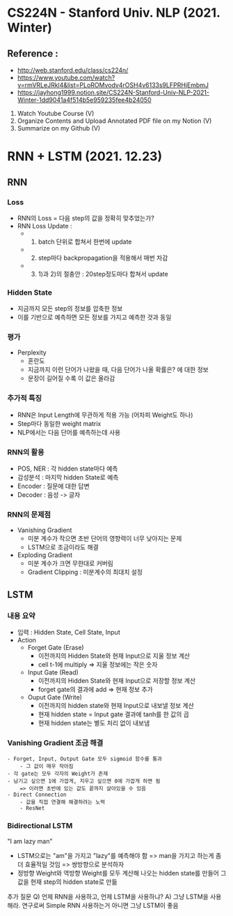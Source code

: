 # CS224N - Stanford Univ. NLP (2021. Winter) 
## Reference : 
- http://web.stanford.edu/class/cs224n/
- https://www.youtube.com/watch?v=rmVRLeJRkl4&list=PLoROMvodv4rOSH4v6133s9LFPRHjEmbmJ
- https://jayhong1999.notion.site/CS224N-Stanford-Univ-NLP-2021-Winter-1dd9041a4f514b5e959235fee4b24050

1. Watch Youtube Course (V)
2. Organize Contents and Upload Annotated PDF file on my Notion (V)
3. Summarize on my Github (V)


# RNN + LSTM (2021. 12.23)

## RNN
### Loss
- RNN의 Loss = 다음 step의 값을 정확히 맞추었는가?
- RNN Loss Update : 
    - 1) batch 단위로 합쳐서 한번에 update
    - 2) step마다 backpropagation을 적용해서 매번 차감
    - 3) 1)과 2)의 절충안 : 20step정도마다 합쳐서 update

### Hidden State
- 지금까지 모든 step의 정보를 압축한 정보
- 이를 기반으로 예측하면 모든 정보를 가지고 예측한 것과 동일

### 평가
- Perplexity
    - 혼란도
    - 지금까지 이런 단어가 나왔을 때, 다음 단어가 나올 확률은? 에 대한 정보
    - 문장이 길어질 수록 이 값은 올라감

### 추가적 특징
- RNN은 Input Length에 무관하게 적용 가능 (어차피 Weight도 하나)
- Step마다 동일한 weight matrix
- NLP에서는 다음 단어를 예측하는데 사용

### RNN의 활용
- POS, NER : 각 hidden state마다 예측
- 감성분석 : 마지막 hidden State로 예측
- Encoder : 질문에 대한 답변
- Decoder : 음성 -> 글자

### RNN의 문제점
- Vanishing Gradient 
    - 미분 계수가 작으면 초반 단어의 영향력이 너무 낮아지는 문제
    - LSTM으로 조금이라도 해결
- Exploding Gradient 
    - 미분 계수가 크면 무한대로 커버림 
    - Gradient Clipping : 미분계수의 최대치 설정

## LSTM
### 내용 요약
- 입력 : Hidden State, Cell State, Input
- Action
    - Forget Gate (Erase)
        - 이전까지의 Hidden State와 현재 Input으로 지울 정보 계산
        - cell t-1에 multiply => 지울 정보에는 작은 숫자
    - Input Gate (Read)
        - 이전까지의 Hidden State와 현재 Input으로 저장할 정보 계산
        - forget gate의 결과에 add => 현재 정보 추가
    - Ouput Gate (Write)
        - 이전까지의 hidden state와 현재 Input으로 내보낼 정보 계산
        - 현재 hidden state = Input gate 결과에 tanh를 한 값의 곱
        - 현재 hidden state는 별도 처리 없이 내보냄

### Vanishing Gradient 조금 해결
    - Forget, Input, Output Gate 모두 sigmoid 함수를 통과
        - 그 값이 매우 작아짐
    - 각 gate는 모두 각자의 Weight가 존재 
    - 남기고 싶으면 1에 가깝게, 지우고 싶으면 0에 가깝게 하면 됨
        => 이러면 초반에 있는 값도 끝까지 살아있을 수 있음
    - Direct Connection
        - 값을 직접 연결해 해결하려는 노력
        - ResNet

### Bidirectional LSTM
"I am lazy man"
- LSTM으로는 "am"을 가지고 "lazy"를 예측해야 함
    => man을 가지고 하는게 좀 더 효율적일 것임
    => 쌍방향으로 분석하자
- 정방향 Weight와 역방향 Weight를 모두 계산해 나오는 hidden state를 만들어 그 값을 현재 step의 hidden state로 만듦

추가 질문
Q) 언제 RNN을 사용하고, 언제 LSTM을 사용하냐?
A) 그냥 LSTM을 사용해라. 연구로써 Simple RNN 사용하는거 아니면 그냥 LSTM이 좋음